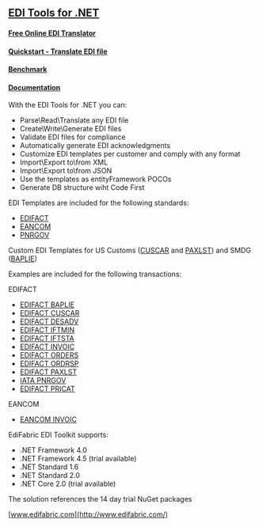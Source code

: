## [EDI Tools for .NET](https://www.edifabric.com/edi-framework-features.html) 

#### [Free Online EDI Translator](https://www.edifabric.com/edi-api.html)
#### [Quickstart - Translate EDI file](https://support.edifabric.com/hc/en-us/articles/360000280532)
#### [Benchmark](https://support.edifabric.com/hc/en-us/articles/360002327372-EDI-Parser-Benchmark)
#### [Documentation](https://support.edifabric.com/hc/en-us)

With the EDI Tools for .NET you can:

* Parse\Read\Translate any EDI file
* Create\Write\Generate EDI files
* Validate EDI files for compliance
* Automatically generate EDI acknowledgments
* Customize EDI templates per customer and comply with any format
* Import\Export to\from XML
* Import\Export to\from JSON
* Use the templates as entityFramework POCOs
* Generate DB structure wiht Code First

EDI Templates are included for the following standards:

* [EDIFACT](https://support.edifabric.com/hc/en-us/sections/360000070531-EDIFACT-Resources)
* [EANCOM](https://support.edifabric.com/hc/en-us/articles/360000349012-EANCOM-templates-for-versions-D93A-D96A-and-D01B-)
* [PNRGOV](https://support.edifabric.com/hc/en-us/articles/360000349592-PNRGOV-templates)

Custom EDI Templates for US Customs ([CUSCAR](https://github.com/EdiFabric/EDIFACT-Examples/blob/master/EdiFabric.Examples.EDIFACT.Templates.D03B.USCustoms/EF_EDIFACT_D03B_CUSCAR.cs) and [PAXLST](https://github.com/EdiFabric/EDIFACT-Examples/blob/master/EdiFabric.Examples.EDIFACT.Templates.D03B.USCustoms/EF_EDIFACT_D03B_PAXLST.cs)) and SMDG ([BAPLIE](https://github.com/EdiFabric/EDIFACT-Examples/blob/master/EdiFabric.Examples.EDIFACT.Templates.D13B.SMDG/EF_EDIFACT_D13B_BAPLIE.cs))

Examples are included for the following transactions:

EDIFACT
* [EDIFACT BAPLIE](https://github.com/EdiFabric/EDIFACT-Examples/blob/master/EdiFabric.Examples.EDIFACT.BAPLIE/Program.cs)
* [EDIFACT CUSCAR](https://github.com/EdiFabric/EDIFACT-Examples/blob/master/EdiFabric.Examples.EDIFACT.CUSCAR/Program.cs)
* [EDIFACT DESADV](https://github.com/EdiFabric/EDIFACT-Examples/blob/master/EdiFabric.Examples.EDIFACT.DESADV/Program.cs)
* [EDIFACT IFTMIN](https://github.com/EdiFabric/EDIFACT-Examples/blob/master/EdiFabric.Examples.EDIFACT.IFTMIN/Program.cs)
* [EDIFACT IFTSTA](https://github.com/EdiFabric/EDIFACT-Examples/blob/master/EdiFabric.Examples.EDIFACT.IFTSTA/Program.cs)
* [EDIFACT INVOIC](https://github.com/EdiFabric/EDIFACT-Examples/blob/master/EdiFabric.Examples.EDIFACT.INVOIC/Program.cs)
* [EDIFACT ORDERS](https://github.com/EdiFabric/EDIFACT-Examples/blob/master/EdiFabric.Examples.EDIFACT.ORDERS/Program.cs)
* [EDIFACT ORDRSP](https://github.com/EdiFabric/EDIFACT-Examples/blob/master/EdiFabric.Examples.EDIFACT.ORDRSP/Program.cs)
* [EDIFACT PAXLST](https://github.com/EdiFabric/EDIFACT-Examples/blob/master/EdiFabric.Examples.EDIFACT.PAXLST/Program.cs)
* [IATA PNRGOV](https://github.com/EdiFabric/EDIFACT-Examples/blob/master/EdiFabric.Examples.EDIFACT.PNRGOV/Program.cs)
* [EDIFACT PRICAT](https://github.com/EdiFabric/EDIFACT-Examples/blob/master/EdiFabric.Examples.EDIFACT.PRICAT/Program.cs)

EANCOM
* [EANCOM INVOIC](https://github.com/EdiFabric/EDIFACT-Examples/blob/master/EdiFabric.Examples.EDIFACT.INVOIC.Syntax3/Program.cs)

EdiFabric EDI Toolkit supports:

* .NET Framework 4.0
* .NET Framework 4.5 (trial available)
* .NET Standard 1.6
* .NET Standard 2.0
* .NET Core 2.0 (trial available)

The solution references the 14 day trial NuGet packages

[www.edifabric.com](http://www.edifabric.com/)
